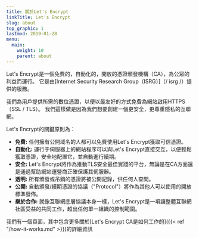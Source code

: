 ```yaml
---
title: 關於Let's Encrypt
linkTitle: Let's Encrypt
slug: about
top_graphic: 1
lastmod: 2019-01-28
menu:
  main:
    weight: 10
    parent: about
---
```


Let's Encrypt是一個免費的，自動化的，開放的憑證頒發機構（CA），為公眾的利益而運行。 它是由[Internet Security Research Group（ISRG）]（/ isrg /）提供的服務。

我們為用戶提供所需的數位憑證，以便以最友好的方式免費為網站啟用HTTPS（SSL / TLS）。 我們這樣做是因為我們想要創建一個更安全，更尊重隱私的互聯網。

Let's Encrypt的關鍵原則為：

* <strong>免費:</strong> 任何擁有公開域名的人都可以免費使用Let's Encrypt獲取可信憑證。
* <strong>自動化:</strong> 運行于伺服器上的網站程序可以與Let's Encrypt直接交互，以便輕鬆獲取憑證，安全地配置它，並自動進行續期。
* <strong>安全:</strong> Let's Encrypt將作為推動TLS安全最佳實踐的平台，無論是在CA方面還是通過幫助網站運營商正確保護其伺服器。
* <strong>透明:</strong> 所有頒發或吊銷的憑證將被公開記錄，供任何人查閲。
* <strong>公開:</strong> 自動頒發/續期憑證的協議（"Protocol"）將作為其他人可以使用的開放標準發佈。
* <strong>樂於合作:</strong> 就像互聯網底層協議本身一樣，Let's Encrypt是一項讓整體互聯網社區受益的共同工作，超出任何單一組織的控制範圍。

我們有一個頁面，其中包含更多關於[Let's Encrypt CA是如何工作的]({{< ref "/how-it-works.md" >}})的詳細資訊
